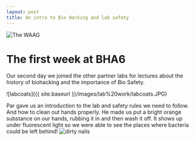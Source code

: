 ```yaml
---
layout: post
title: An intro to Bio Hacking and lab safety
---
```



![The WAAG](https://github.com/dcandyce/dcandyce.github.io/blob/master/images/WAAG.JPG)

# The first week at BHA6

Our second day we joined the other partner labs for lectures about the history of biohacking and the importance of Bio Safety.


![labcoats]({{ site.baseurl }}/images/lab%20work/labcoats.JPG)

Par gave us an introduction to the lab and safety rules we need to follow.
And how to clean out hands properly. He made us put a bright orange substance on our hands, rubbing it in and then wash it off.
It shows up under fluorescent light so we were able to see the places where bacteria could be left behind!
![dirty nails](https://github.com/dcandyce/dcandyce.github.io/blob/master/images/bio%20safety/cleaninghands.jpg)
